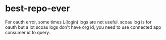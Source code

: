 # best-repo-ever

For oauth error, some times L(login) logs are not useful.
scoau log is for oauth but a lot scoau logs don't have org id, you need to use connected app consumer id to query.